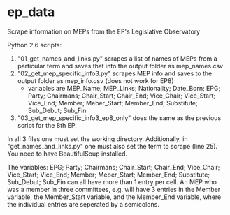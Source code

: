 # ep_data
Scrape information on MEPs from the EP's Legislative Observatory

Python 2.6 scripts:
1) "01_get_names_and_links.py" scrapes a list of names of MEPs  from a particular term and saves that into the output folder as mep_names.csv
2) "02_get_mep_specific_info3.py" scrapes MEP info and saves to the output folder as mep_info.csv (does not work for EP8)
    - variables are MEP_Name; MEP_Links; Nationality; Date_Born; EPG; Party; Chairmans; Chair_Start; Chair_End; Vice_Chair; Vice_Start; Vice_End; Member; Meber_Start; Member_End; Substitute; Sub_Debut; Sub_Fin
3) "03_get_mep_specific_info3_ep8_only" does the same as the previous script for the 8th EP.

In all 3 files one must set the working directory. Additionally, in "get_names_and_links.py" one must also set the term to scrape (line 25). You need to have BeautifulSoup installed.

The variables: EPG; Party; Chairmans; Chair_Start; Chair_End; Vice_Chair; Vice_Start; Vice_End; Member; Meber_Start; Member_End; Substitute; Sub_Debut; Sub_Fin can all have more than 1 entry per cell. An MEP who was a member in three committees, e.g. will have 3 entries in the Member variable, the Member_Start variable, and the Member_End variable, where the individual entries are seperated by a semicolons.
